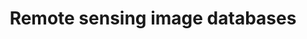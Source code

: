 ---
title: "Remote sensing image databases"
img: "remote_sensing.webp"
link: "/old_pages/data/software/remote_sensing_image/ISP - Remote sensing image databases.html"
weight: 1
---